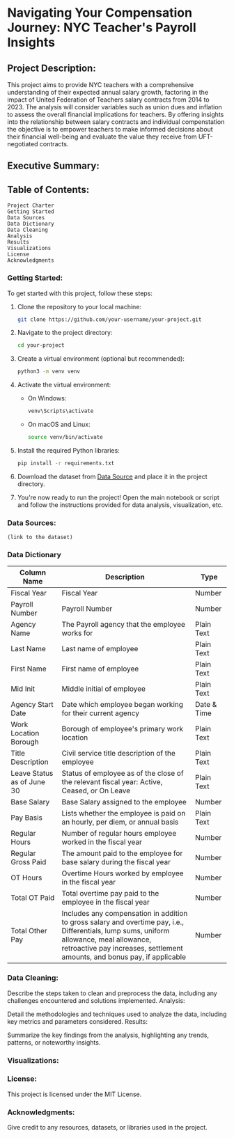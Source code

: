 # Navigating Your Compensation Journey: NYC Teacher's Payroll Insights

## Project Description:

This project aims to provide NYC teachers with a comprehensive understanding of their expected annual salary growth, factoring in the impact of United Federation of Teachers salary contracts from 2014 to 2023. The analysis will consider variables such as union dues and inflation to assess the overall financial implications for teachers. By offering insights into the relationship between salary contracts and individual compenstation the objective is to empower teachers to make informed decisions about their financial well-being and evaluate the value they receive from UFT-negotiated contracts.

## Executive Summary:


## Table of Contents:

    Project Charter
    Getting Started
    Data Sources
    Data Dictionary
    Data Cleaning
    Analysis
    Results
    Visualizations
    License
    Acknowledgments

### Getting Started:
To get started with this project, follow these steps:

1. Clone the repository to your local machine:

    ```bash
    git clone https://github.com/your-username/your-project.git
    ```

2. Navigate to the project directory:

    ```bash
    cd your-project
    ```

3. Create a virtual environment (optional but recommended):

    ```bash
    python3 -m venv venv
    ```

4. Activate the virtual environment:

    - On Windows:

        ```bash
        venv\Scripts\activate
        ```

    - On macOS and Linux:

        ```bash
        source venv/bin/activate
        ```

5. Install the required Python libraries:

    ```bash
    pip install -r requirements.txt
    ```

6. Download the dataset from [Data Source](https://data.cityofnewyork.us/City-Government/Citywide-Payroll-Data-Fiscal-Year-/k397-673e/about_data) and place it in the project directory.

7. You're now ready to run the project! Open the main notebook or script and follow the instructions provided for data analysis, visualization, etc.

### Data Sources:

    (link to the dataset)


### Data Dictionary

| Column Name              | Description                                            | Type       |
|--------------------------|--------------------------------------------------------|------------|
| Fiscal Year              | Fiscal Year                                            | Number     |
| Payroll Number           | Payroll Number                                         | Number     |
| Agency Name              | The Payroll agency that the employee works for         | Plain Text |
| Last Name                | Last name of employee                                  | Plain Text |
| First Name               | First name of employee                                 | Plain Text |
| Mid Init                 | Middle initial of employee                             | Plain Text |
| Agency Start Date        | Date which employee began working for their current agency | Date & Time |
| Work Location Borough    | Borough of employee's primary work location            | Plain Text |
| Title Description        | Civil service title description of the employee        | Plain Text |
| Leave Status as of June 30| Status of employee as of the close of the relevant fiscal year: Active, Ceased, or On Leave | Plain Text |
| Base Salary              | Base Salary assigned to the employee                    | Number     |
| Pay Basis                | Lists whether the employee is paid on an hourly, per diem, or annual basis | Plain Text |
| Regular Hours            | Number of regular hours employee worked in the fiscal year | Number     |
| Regular Gross Paid       | The amount paid to the employee for base salary during the fiscal year | Number     |
| OT Hours                 | Overtime Hours worked by employee in the fiscal year    | Number     |
| Total OT Paid            | Total overtime pay paid to the employee in the fiscal year | Number     |
| Total Other Pay          | Includes any compensation in addition to gross salary and overtime pay, i.e., Differentials, lump sums, uniform allowance, meal allowance, retroactive pay increases, settlement amounts, and bonus pay, if applicable | Number     |


### Data Cleaning:

Describe the steps taken to clean and preprocess the data, including any challenges encountered and solutions implemented.
Analysis:

Detail the methodologies and techniques used to analyze the data, including key metrics and parameters considered.
Results:

Summarize the key findings from the analysis, highlighting any trends, patterns, or noteworthy insights.

### Visualizations:


### License:

This project is licensed under the MIT License.

### Acknowledgments:

Give credit to any resources, datasets, or libraries used in the project.
